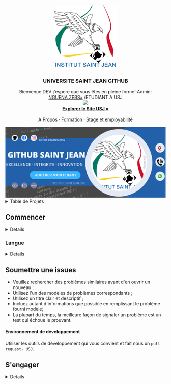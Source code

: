 <a name="readme-top"></a>

<!-- PROJECT LOGO DE USI @DEVZEBS-->
<br />
<div align="center">
   <a href="https://github.com/NGcodeX">
    <img src="https://github.com/UNIVERSITE-SAINT-JEAN/.github/blob/master/Ssfdsfans%20titre.png?raw=true" alt="Logo" width="200" height="200">
  </a>

  <h3 align="center">UNIVERSITE SAINT JEAN GITHUB</h3>

  <p align="center">
    Bienvenue DEV j'espere que vous êtes en pleine forme! Admin:<br> <a href="https://github.com/PILOTEZEBS">NGUENA ZEBS»</a> /ETUDIANT A USJ
    <br/>
    <a href="https://github.com/PILOTEZEBS"><img src="https://avatars.githubusercontent.com/u/94785948?v=4" width="64px"/></a><br>
    <a href="https://institutsaintjean.org/" target=_blank><strong>Explorer le Site USJ »</strong></a>
    <br />
    <br />
    <a href="https://institutsaintjean.org/a-propos/">A Propos </a>
    ·
    <a href="https://institutsaintjean.org/cycle-ingenieur/">Formation</a>
    ·
    <a href="https://institutsaintjean.org/stage-et-employabilite/">Stage et employabilité</a>
  </p>
</div>

<img src="https://github.com/UNIVERSITE-SAINT-JEAN/.github/blob/master/profile/Github%20Saint%20Jean.png?raw=true">

<!-- TABLE OF CONTENTS @DEVZEBS USJ-->
<details>
  <summary>Table de Projets</summary>
  <ol>
    <li>
      <a href="#about-the-project">Commencer</a>
      <ul>
        <li><a href="#built-with"></a></li>
      </ul>
    </li>
    <li>
      <a href="#getting-started"></a>
      <ul>
        <li><a href="#prerequisites"></a></li>
      </ul>
    </li>
    <ul>
    <li><a href="#roadmap">Pages</a></li>
    <li><a href="#contributing"></a></li>
    <li><a href="#contact">Contact</a></li>
    <li><a href="#acknowledgments"></a></li>
    </ul>
  </ol>
</details>


## Commencer
<details>
   Tout d'abord, nous tenons à vous remercier d'avoir pris le temps de contribuer et de faire de ce projet un meilleur projet !

Ici, nous avons un ensemble d'instructions et de lignes directrices pour réduire les malentendus et rendre le processus de contribution à `profile-USJ` aussi fluide que possible.

Nous espérons que ce guide rendra le processus de contribution clair et répondra à toutes vos questions.

</details>

### Langue
<details>Veuillez, tout en contribuant ou en interagissant de quelque manière que ce soit dans les projets USJ,  l'**anglais** ou le **Francais**.

#### For native English speakers

For English speakers, try to use simple words and phrases to allow others to understand when commenting on code, on Gists or on issues.

Try to encourage newcomers to USJ github to voice their opinions and get them into the code hotspot😎.
</details>



## Soumettre une issues

- Veuillez rechercher des problèmes similaires avant d'en ouvrir un nouveau ;
- Utilisez l'un des modèles de problèmes correspondants ;
- Utilisez un titre clair et descriptif ;
- Incluez autant d'informations que possible en remplissant le problème fourni
  modèle;
- La plupart du temps, la meilleure façon de signaler un problème est un test qui échoue le prouvant.


#### Environnement de développement

Utiliser les outils de développement qui vous convient et fait nous un `pull-request- USJ`.

## S'engager
<details>Un message de validation peut être composé d'un **en-tête**, d'un **corps** et d'un **pied de page**. L'en-tête est la seule partie obligatoire et se compose d'un type et d'un sujet. Le corps est utilisé pour décrire complètement le changement. Le pied de page est l'endroit où référencer tous les problèmes ou demandes d'extraction liés au commit. Cela dit, nous terminons avec un modèle comme celui-ci :

```
<emoji> <type>: <subject>

[optional body]

[optional footer]
```</details>


Pour vous assurer qu'un commit est valide et facile à lire, vérifiez les points suivants :
<details>- L'en-tête (première ligne) est la seule partie obligatoire du message de validation ;
- Le corps et le pied de page sont facultatifs mais leur utilisation est fortement encouragée ;
- L'en-tête doit contenir :
  - Un type avec votre emoji respectif :
    - Doit être en minuscule;
    - Doit être l'un des suivants :
      - ⚡ **corvée** : Une modification qui ne corrige pas de bug ni n'ajoute de fonctionnalité ;
      -    **ci** : Un changement de CI ;
      - 📖 **docs** : modification ou correction de la documentation ;
      - ✨ **feat** : Une nouvelle fonctionnalité ;
      - 🐛 **correction** : une correction de bug ;
      - 🤖 **test** : Un changement lié au test.
      -    **peluche** : Un changement lié au test.</details>

  - A subject:
  <details>- Must be lowercase;
    - Must be limited to 50 characters or less;
    - Must omit any trailing punctuation;
    - Avoid camel case ("my awesome method" not "myAwesomeMethod").
- The body:
  - Must have a leading blank line;
  - Each line must be limited to 72 characters or less;
  - Must be capitalized.
- The footer:
  - Must have a leading blank line;
  - Each line must be limited to 72 characters or less;
  - If needed, reference to issues and pull requests must be made here in the last line.
</details>
    
You also should follow these general guidelines when committing:
 <details>- Use the present tense ("add feature" not "added feature");
- Use the imperative mood ("move cursor to..." not "moves cursor to...");
- Try to answer the following questions:
  - Why is this change necessary?
  - How does it address the issue?
  - What side effects (if any) does this change may have?

Example of a commit message:

```
✨ type: commit message style guide for git

Oftentimes a subject by itself is sufficient. When it's not, add a
blank line (this is important) followed by one or more paragraphs hard
wrapped to 72 characters. Git is strongly opinionated that the author
is responsible for line breaks; if you omit them, command line tooling
will show it as one extremely long unwrapped line. Fortunately, most
text editors are capable of automating this.

Issues and pull request can be referenced on the footer: #3 #12
```</details>


### Why all these rules?
<details>We try to enforce these rules for the following reasons:

- Communicating in a better way the nature of changes;
- Triggering build and publish processes;
- Automatically determining a semantic version bump (based on the types of commits);
- Making it easier for people to contribute, by allowing them to explore a more structured commit history.
</details>

## Submitting a pull request
<details>Before submitting a pull request, please make sure the following is done:

- [Fork](https://help.github.com/en/articles/fork-a-repo) the repository and create your branch from `main`.
  - Example: `feat/my-awesome-feature` or `fix/annoying-bug`;
- Run `yarn` in the repository root;
- Ensure the test suite passes;
- Ensure your commit is validated;</details>


